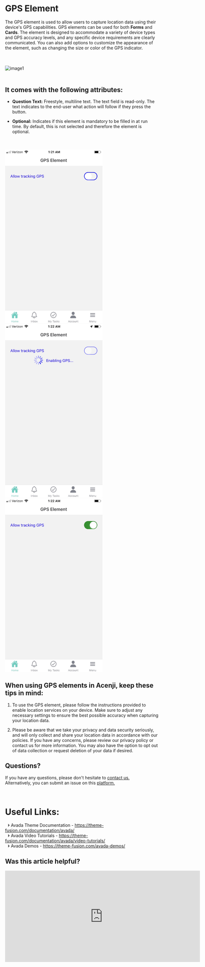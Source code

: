 # GPS Element

The GPS element is used to allow users to capture location data using their device's GPS capabilities. GPS elements can be used for both **Forms** and **Cards**. The element is designed to accommodate a variety of device types and GPS accuracy levels, and any specific device requirements are clearly communicated. You can also add options to customize the appearance of the element, such as changing the size or color of the GPS indicator.

<p style="margin-top:50px;"></p>

![image1](../../../../images/cards/elements/gps/gps1.png)
<p style="margin-top:50px;"></p>


## It comes with the following attributes:

- **Question Text:** Freestyle, multiline text. The text field is read-only. The text indicates to the end-user what action will follow if they press the button.  

- **Optional:** Indicates if this element is mandatory to be filled in at run time. By default, this is not selected and therefore the element is optional.  
<p style="margin-top:50px;"></p>


<img src="./images/cards/elements/gps/gps2.jpg" alt="" width="320" style="padding-right: 45px;">

<img src="./images/cards/elements/gps/gps3.jpg" alt="" width="320" style="padding-right: 45px;">

<img src="./images/cards/elements/gps/gps4.jpg" alt="" width="320" style="padding-right: 45px;">

## When using GPS elements in Acenji, keep these tips in mind:  
  
1. To use the GPS element, please follow the instructions provided to enable location services on your device. Make sure to adjust any necessary settings to ensure the best possible accuracy when capturing your location data.   
  
2. Please be aware that we take your privacy and data security seriously, and will only collect and share your location data in accordance with our policies. If you have any concerns, please review our privacy policy or contact us for more information. You may also have the option to opt out of data collection or request deletion of your data if desired.  
  


## Questions? 

If you have any questions, please don't hesitate to <a href="https://www.acenji.com/contact" target="_blank" rel="noopener">contact us.</a>   
Alternatively, you can submit an issue on this <a href="https://github.com/acenji/acenji-help/issues" target="_blank" rel="noopener">platform.</a>


<p style="margin-top:70px;"></p>

# Useful Links:

<span class="triangle"></span> Avada Theme Documentation - https://theme-fusion.com/documentation/avada/     
<span class="triangle"></span> Avada Video Tutorials - https://theme-fusion.com/documentation/avada/video-tutorials/    
<span class="triangle"></span> Avada Demos - https://theme-fusion.com/avada-demos/  


<style>
.triangle {
display: inline-block;
width: 0;
height: 0;
border-style: solid;
border-width: 5px 0 5px 5px;
border-color: transparent transparent transparent #595959;
margin-left: 10px;
}
</style>
<p style="margin-top:30px;"></p>


## Was this article helpful?

<iframe src="https://docs.google.com/forms/d/e/1FAIpQLSeYn2oDFzv_U9iIs8rfb0McPCnHsjEfhwxpYgNAl4kfni-BRA/viewform?embedded=true" width="640" height="300" frameborder="0" marginheight="0" marginwidth="0">Wird geladen…</iframe>














